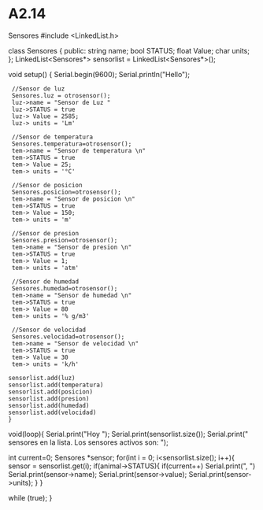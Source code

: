 # A2.14
Sensores
#include <LinkedList.h>

class Sensores {
      public: 
            string name;
            bool STATUS;
            float  Value;
            char units;
};
LinkedList<Sensores*> sensorlist = LinkedList<Sensores*>();

void setup()
{
      Serial.begin(9600);
      Serial.println("Hello");
      
     //Sensor de luz
     Sensores.luz = otrosensor();
     luz->name = "Sensor de Luz "
     luz->STATUS = true
     luz-> Value = 2585;
     luz-> units = 'Lm'
     
     //Sensor de temperatura
     Sensores.temperatura=otrosensor();
     tem->name = "Sensor de temperatura \n"
     tem->STATUS = true
     tem-> Value = 25;
     tem-> units = '°C'
     
     //Sensor de posicion
     Sensores.posicion=otrosensor();
     tem->name = "Sensor de posicion \n"
     tem->STATUS = true
     tem-> Value = 150;
     tem-> units = 'm'
     
     //Sensor de presion
     Sensores.presion=otrosensor();
     tem->name = "Sensor de presion \n"
     tem->STATUS = true
     tem-> Value = 1;
     tem-> units = 'atm'
     
     //Sensor de humedad
     Sensores.humedad=otrosensor();
     tem->name = "Sensor de humedad \n"
     tem->STATUS = true
     tem-> Value = 80
     tem-> units = '% g/m3'
     
     //Sensor de velocidad
     Sensores.velocidad=otrosensor();
     tem->name = "Sensor de velocidad \n"
     tem->STATUS = true
     tem-> Value = 30
     tem-> units = 'k/h'
    
    sensorlist.add(luz)
    sensorlist.add(temperatura)
    sensorlist.add(posicion)
    sensorlist.add(presion)
    sensorlist.add(humedad)
    sensorlist.add(velocidad)
    }
void(loop){
Serial.print("Hoy ");
Serial.print(sensorlist.size());
Serial.print(" sensores en la lista. Los sensores activos son: ");

int current=0;
Sensores *sensor;
for(int i = 0; i<sensorlist.size(); i++){
      sensor = sensorlist.get(i);
      if(animal->STATUS){
            if(current++)
                  Serial.print(", ")
            Serial.print(sensor->name);
            Serial.print(sensor->value);
            Serial.print(sensor->units);
            }
}

while (true);
}
    

